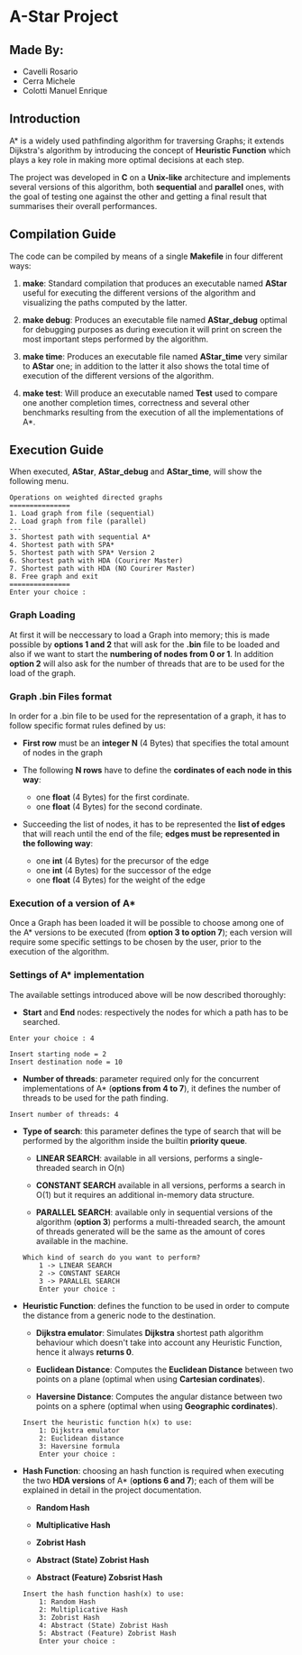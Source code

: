 # A-Star Project

## Made By:
- Cavelli Rosario
- Cerra Michele
- Colotti Manuel Enrique

## Introduction
A* is a widely used pathfinding algorithm for traversing Graphs; it extends Dijkstra's algorithm by introducing the concept of **Heuristic Function** which plays a key role in making more optimal decisions at each step.


The project was developed in **C** on a **Unix-like** architecture and implements several versions of this algorithm, both **sequential** and **parallel** ones, with the goal of testing one against the other and getting a final result that summarises their overall performances.

## Compilation Guide
The code can be compiled by means of a single **Makefile** in four different ways:

1. **make**: Standard compilation that produces an executable named **AStar** useful for executing the different versions of the algorithm and visualizing the paths computed by the latter.  

2. **make debug**: Produces an executable file named **AStar_debug** optimal for debugging purposes as during execution it will print on screen the most important steps performed by the algorithm.

3. **make time**: Produces an executable file named **AStar_time** very similar to **AStar** one; in addition to the latter it also shows the total time of execution of the different versions of the algorithm.

4. **make test**: Will produce an executable named **Test** used to compare one another completion times, correctness and several other benchmarks resulting from the execution of all the implementations of A*.


## Execution Guide
When executed, **AStar**, **AStar_debug** and **AStar_time**, will show the following menu.

```
Operations on weighted directed graphs
===============
1. Load graph from file (sequential)
2. Load graph from file (parallel)
---
3. Shortest path with sequential A*
4. Shortest path with SPA*
5. Shortest path with SPA* Version 2
6. Shortest path with HDA (Courirer Master)
7. Shortest path with HDA (NO Courirer Master)
8. Free graph and exit
===============
Enter your choice :
```

### Graph Loading
At first it will be neccessary to load a Graph into memory; this is made possible by **options 1 and 2** that will ask for the **.bin** file to be loaded and also if we want to start the **numbering of nodes from 0 or 1**. In addition **option 2** will also ask for the number of threads that are to be used for the load of the graph.

### Graph .bin Files format
In order for a .bin file to be used for the representation of a graph, it has to follow specific format rules defined by us:

- **First row** must be an **integer N** (4 Bytes) that specifies the total amount of nodes in the graph

- The following **N rows** have to define the **cordinates of each node in this way**:
    + one **float** (4 Bytes) for the first cordinate.
    + one **float** (4 Bytes) for the second cordinate.


-  Succeeding the list of nodes, it has to be represented the **list of edges** that will reach until the end of the file; **edges must be represented in the following way**:

    + one **int** (4 Bytes) for the precursor of the edge
    + one **int** (4 Bytes) for the successor of the edge
    + one **float** (4 Bytes) for the weight of the edge

### Execution of a version of A*
Once a Graph has been loaded it will be possible to choose among one of the A* versions to be executed (from **option 3 to option 7**); each version will require some specific settings to be chosen by the user, prior to the execution of the algorithm.

### Settings of A* implementation
The available settings introduced above will be now described thoroughly:

- **Start** and **End** nodes: respectively the nodes for which a path has to be searched.
```
Enter your choice : 4

Insert starting node = 2
Insert destination node = 10
```

- **Number of threads**: parameter required only for the concurrent implementations of A* (**options from 4 to 7**), it defines the number of threads to be used for the path finding.

```
Insert number of threads: 4
```

- **Type of search**: this parameter defines the type of search that will be performed by the algorithm inside the builtin **priority queue**.
    
    + **LINEAR SEARCH**: available in all versions, performs a single-threaded search in O(n)
    + **CONSTANT SEARCH** available in all versions, performs a search in O(1) but it requires an additional in-memory data structure.  

    + **PARALLEL SEARCH**: available only in sequential versions of the algorithm (**option 3**) performs a multi-threaded search, the amount of threads generated will be the same as the amount of cores available in the machine.

    ```
    Which kind of search do you want to perform?
        1 -> LINEAR SEARCH
        2 -> CONSTANT SEARCH
        3 -> PARALLEL SEARCH
        Enter your choice :
    ```

- **Heuristic Function**: defines the function to be used in order to compute the distance from a generic node to the destination.

    + **Dijkstra emulator**: Simulates **Dijkstra** shortest path algorithm behaviour which doesn't take into account any Heuristic Function, hence it always **returns 0**.

    + **Euclidean Distance**: Computes the **Euclidean Distance** between two points on a plane (optimal when using **Cartesian cordinates**).

    + **Haversine Distance**: Computes the angular distance between two points on a sphere (optimal when using **Geographic cordinates**).

    ```
    Insert the heuristic function h(x) to use:
        1: Dijkstra emulator
        2: Euclidean distance
        3: Haversine formula
        Enter your choice :
    ```


- **Hash Function**: choosing an hash function is required when executing the two **HDA versions** of A* (**options 6 and 7**); each of them will be explained in detail in the project documentation.

    + **Random Hash**

    + **Multiplicative Hash**

    + **Zobrist Hash**

    + **Abstract (State) Zobrist Hash**

    + **Abstract (Feature) Zobsrist Hash**

    ```
    Insert the hash function hash(x) to use:
        1: Random Hash
        2: Multiplicative Hash
        3: Zobrist Hash
        4: Abstract (State) Zobrist Hash
        5: Abstract (Feature) Zobrist Hash
        Enter your choice : 
    ```




